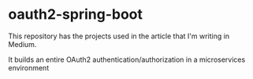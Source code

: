 # oauth2-spring-boot
This repository has the projects used in the article that I'm writing in Medium.

It builds an entire OAuth2 authentication/authorization in a microservices environment
